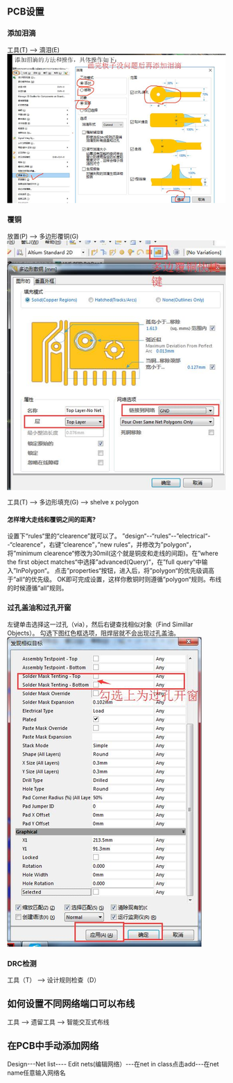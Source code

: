 ## PCB设置

### 添加泪滴
工具(T) --> 滴泪(E)
![](/assets/PCB布局操作.jpg)

### 覆铜
放置(P) --> 多边形覆铜(G)
![](/assets/3.PCBassets/PCB设置.jpg)

工具(T) --> 多边形填充(G) --> shelve x polygon

#### 怎样增大走线和覆铜之间的距离?
设置下“rules“里的“clearence”就可以了。
”design“--“rules“--”electrical“--“clearence”，右键“clearence”，”new rules“，并修改为”polygon“，将”minimum clearence“修改为30mil(这个就是铜皮和走线的间距)。在”where the first object matches“中选择”advanced(Query)“，在”full query“中输入”InPolygon“。
点击”properties“按钮，进入后，将”polygon“的优先级调高于”all“的优先级。
OK即可完成设置，这样你敷铜时则遵循”polygon“规则。布线的时候遵循“all”规则。

### 过孔盖油和过孔开窗
左键单击选择这一过孔（via），然后右键查找相似对象（Find Simillar Objects）。
勾选下图红色框选项，阻焊层就不会出现过孔盖油。
![](/assets/3.PCBassets/PCB设置1.jpg)

### DRC检测
工具（T） --> 设计规则检查（D）


## 如何设置不同网络端口可以布线

工具 --> 遗留工具  --> 智能交互式布线

## 在PCB中手动添加网络 

Design---Net list---- Edit nets(编辑网络）---在net in class点击add---在net name任意输入网络名